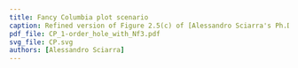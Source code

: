 ```yaml
---
title: Fancy Columbia plot scenario
caption: Refined version of Figure 2.5(c) of [Alessandro Sciarra's Ph.D. thesis (2016)](https://github.com/AxelKrypton/PhD_Thesis/blob/main/Sciarra_Thesis_digital.pdf).
pdf_file: CP_1-order_hole_with_Nf3.pdf
svg_file: CP.svg
authors: [Alessandro Sciarra]
---
```

